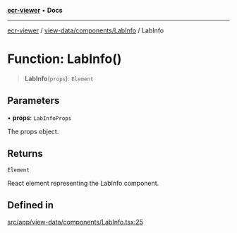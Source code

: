 [**ecr-viewer**](../../../../README.md) • **Docs**

***

[ecr-viewer](../../../../README.md) / [view-data/components/LabInfo](../README.md) / LabInfo

# Function: LabInfo()

> **LabInfo**(`props`): `Element`

## Parameters

• **props**: `LabInfoProps`

The props object.

## Returns

`Element`

React element representing the LabInfo component.

## Defined in

[src/app/view-data/components/LabInfo.tsx:25](https://github.com/CDCgov/phdi/blob/55d1a87d29da9da2522ba2a73bc122cba666b133/containers/ecr-viewer/src/app/view-data/components/LabInfo.tsx#L25)
